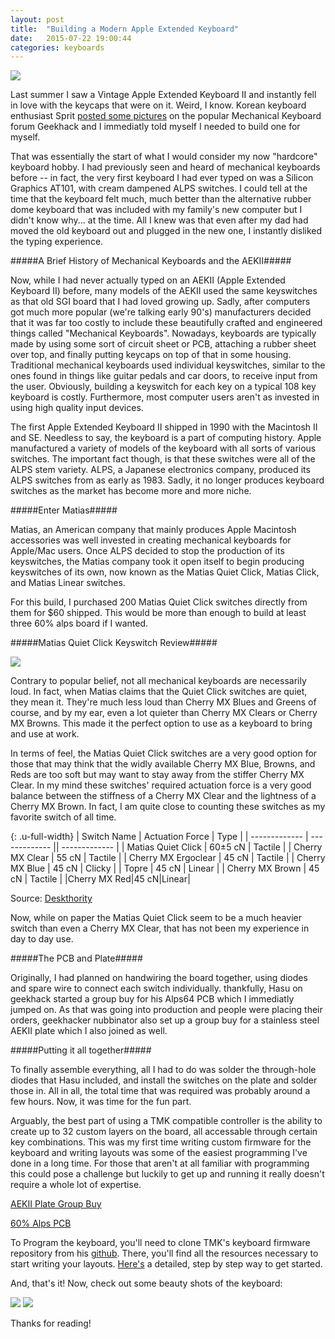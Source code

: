 ```yaml
---
layout: post
title:  "Building a Modern Apple Extended Keyboard"
date:   2015-07-22 19:00:44
categories: keyboards
---
```

<img src="http://i.imgur.com/7IEtL3z.jpg" class="u-max-full-width header-image">

Last summer I saw a Vintage Apple Extended Keyboard II and instantly fell in love with the keycaps that were on it. Weird, I know. Korean keyboard enthusiast Sprit [posted some pictures](https://geekhack.org/?topic=49930.0) on the popular Mechanical Keyboard forum Geekhack and I immediatly told myself I needed to build one for myself.

That was essentially the start of what I would consider my now "hardcore" keyboard hobby. I had previously seen and heard of mechanical keyboards before -- in fact, the very first keyboard I had ever typed on was a Silicon Graphics AT101, with cream dampened ALPS switches. I could tell at the time that the keyboard felt much, much better than the alternative rubber dome keyboard that was included with my family's new computer but I didn't know why... at the time. All I knew was that even after my dad had moved the old keyboard out and plugged in the new one, I instantly disliked the typing experience.

#####A Brief History of Mechanical Keyboards and the AEKII#####

Now, while I had never actually typed on an AEKII (Apple Extended Keyboard II) before, many models of the AEKII used the same keyswitches as that old SGI board that I had loved growing up. Sadly, after computers got much more popular (we're talking early 90's) manufacturers decided that it was far too costly to include these beautifully crafted and engineered things called "Mechanical Keyboards". Nowadays, keyboards are typically made by using some sort of circuit sheet or PCB, attaching a rubber sheet over top, and finally putting keycaps on top of that in some housing. Traditional mechanical keyboards used individual keyswitches, similar to the ones found in things like guitar pedals and car doors, to receive input from the user. Obviously, building a keyswitch for each key on a typical 108 key keyboard is costly. Furthermore, most computer users aren't as invested in using high quality input devices.

The first Apple Extended Keyboard II shipped in 1990 with the Macintosh II and SE. Needless to say, the keyboard is a part of computing history. Apple manufactured a variety of models of the keyboard with all sorts of various switches. The important fact though, is that these switches were all of the ALPS stem variety. ALPS, a Japanese electronics company, produced its ALPS switches from as early as 1983. Sadly, it no longer produces keyboard switches as the market has become more and more niche.

#####Enter Matias#####

Matias, an American company that mainly produces Apple Macintosh accessories was well invested in creating mechanical keyboards for Apple/Mac users. Once ALPS decided to stop the production of its keyswitches, the Matias company took it open itself to begin producing keyswitches of its own, now known as the Matias Quiet Click, Matias Click, and Matias Linear switches.

For this build, I purchased 200 Matias Quiet Click switches directly from them for $60 shipped. This would be more than enough to build at least three 60% alps board if I wanted.

#####Matias Quiet Click Keyswitch Review#####

<img src="http://www.micwil.com/images/gallery/matias_mini_quiet_pro_p3_825x600.jpg" class="u-max-full-width header-image">

Contrary to popular belief, not all mechanical keyboards are necessarily loud. In fact, when Matias claims that the Quiet Click switches are quiet, they mean it. They're much less loud than Cherry MX Blues and Greens of course, and by my ear, even a lot quieter than Cherry MX Clears or Cherry MX Browns. This made it the perfect option to use as a keyboard to bring and use at work.

In terms of feel, the Matias Quiet Click switches are a very good option for those that may think that the widly available Cherry MX Blue, Browns, and Reds are too soft but may want to stay away from the stiffer Cherry MX Clear. In my mind these switches' required actuation force is a very good balance between the stiffness of a Cherry MX Clear and the lightness of a Cherry MX Brown. In fact, I am quite close to counting these switches as my favorite switch of all time.

{: .u-full-width}
| Switch Name  | Actuation Force | Type |
| ------------- | ------------- || ------------- |
| Matias Quiet Click  | 60±5 cN | Tactile  |
| Cherry MX Clear  | 55 cN | Tactile  |
| Cherry MX Ergoclear  | 45 cN  | Tactile  |
| Cherry MX Blue | 45 cN  | Clicky  |
| Topre  | 45 cN  | Linear  |
| Cherry MX Brown  | 45 cN  | Tactile  |
|Cherry MX Red|45 cN|Linear|

Source: [Deskthority](http://www.deskthority.net)

Now, while on paper the Matias Quiet Click seem to be a much heavier switch than even a Cherry MX Clear, that has not been my experience in day to day use.

#####The PCB and Plate#####

Originally, I had planned on handwiring the board together, using diodes and spare wire to connect each switch individually. thankfully, Hasu on geekhack started a group buy for his Alps64 PCB which I immediatly jumped on. As that was going into production and people were placing their orders, geekhacker nubbinator also set up a group buy for a stainless steel AEKII plate which I also joined as well.

#####Putting it all together#####

To finally assemble everything, all I had to do was solder the through-hole diodes that Hasu included, and install the switches on the plate and solder those in. All in all, the total time that was required was probably around a few hours. Now, it was time for the fun part.

Arguably, the best part of using a TMK compatible controller is the ability to create up to 32 custom layers on the board, all accessable through certain key combinations. This was my first time writing custom firmware for the keyboard and writing layouts was some of the easiest programming I've done in a long time. For those that aren't at all familiar with programming this could pose a challenge but luckily to get up and running it really doesn't require a whole lot of expertise.

[AEKII Plate Group Buy](https://geekhack.org/index.php?topic=71416.0)

[60% Alps PCB](https://geekhack.org/index.php?topic=69740.0)

To Program the keyboard, you'll need to clone TMK's keyboard firmware repository from his [github](https://github.com/tmk/tmk_keyboard). There, you'll find all the resources necessary to start writing your layouts. [Here's](https://github.com/thisisshi/tmk_keyboard/blob/master/keyboard/alps64/Guide.md) a detailed, step by step way to get started.

And, that's it! Now, check out some beauty shots of the keyboard:

<img src="http://i.imgur.com/9eOwwh7.jpg" class="u-max-full-width header-image">
<img src="http://i.imgur.com/U8ExaaZ.jpg" class="u-max-full-width header-image">

Thanks for reading!

